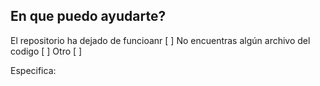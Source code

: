 ## En que puedo ayudarte?

El repositorio ha dejado de funcioanr [ ]
No encuentras algún archivo del codigo [ ]
Otro [ ]

Especifica:
